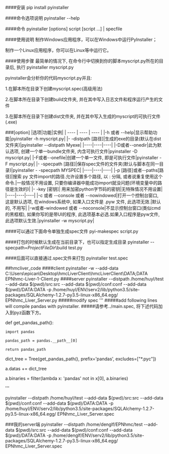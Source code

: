 ####安装
pip install pyinstaller

####命令选项说明
pyinstaller --help

####命令
pyinstaller [options] script [script …] | specfile

####使用说明
制作Windows应用程序，可以在Windows中运行PyInstaller；

制作一个Linux应用程序，你可以在Linux等中运行它。

####使用步骤
最简单的情况下, 在命令行中切换到你的脚本myscript.py所在的目录后, 执行
pyinstaller myscript.py

pyinstaller会分析你的代码myscript.py并且:

1.在脚本所在目录下创建myscript.spec(高级用法)

2.在脚本所在目录下创建build文件夹, 并在其中写入日志文件和程序运行产生的文件

3.在脚本所在目录下创建dist文件夹, 并在其中写入生成的myscript的可执行文件(.exe)

###[option]
|选项|功能|实例|
|  ----  |  ----  | ----  |
|-h 或者 --help|显示帮助功能|pyinstaller -h myscript.py|
|- -distpath [路径]|生成的exe的目录(默认在dist文件夹)|pyinstaller --distpath Myexe|
|----|----|----|
|-D或者--onedir|此为默认选项, 创建一个单一bundle文件夹, 内含可执行文件|pyinstaller -D myscript.py|
|-F或者--onefile|创建一个单一文件, 即是可执行文件|pyinstaller -F myscript.py|
|- -specpath [路径]|保存spec文件的文件夹(默认与脚本在同一目录)|pyinstaller - -specpath MYSPEC|
|----|----|----|
|-p [路径]或者--paths[路径]|搜索 py 文件import的路径.允许设置多个路径, 以 : 分隔, 或者说重复使用这个命令.|一般情况不用设置, 只要你编译器中能成功import就没问题(环境变量中的路径是生效的)|
|- -key [密钥]|	用来加密python字节码的密钥|无特殊情况不用设置|
|----|----|----|
|-c 或者 --console 或者 --nowindowed|打开一个控制台窗口, 这是默认选项, 在windows系统中, 如果入口文件是 .pyw 文件, 此选项无效.|默认的, 不用写|
|-w或者–windowed 或者 --noconsole|不显示控制台窗口(类似cmd的黑框框), 如果你写的是带UI的程序, 此选项基本必选.如果入口程序是pyw文件, 此选项默认生效.|pyinstaller -w myscript.py|

####可以通过下面命令单独生成spec文件
pyi-makespec <options> script.py

####打包的时候默认生成在当前目录下，也可以指定生成目录
pyinstaller --specpath=$ProjectFileDir$\build <options> test.py

####后面可以直接通过.spec文件来打包
pyinstaller <options> test.spec



##hmcliver_code
####client
pyinstaller -w --add-data C:\Users\epican\Desktop\hmcLiverClient\hmcLiverClient\DATA;DATA EPNhmc-Liver-1-Client.py
####server
pyinstaller --distpath /home/huyl/test --add-data $(pwd)/src:src --add-data $(pwd)/conf:conf --add-data $(pwd)/DATA:DATA -p /home/huyl/ENV/serv2/lib/python3.5/site-packages/SQLAlchemy-1.2.7-py3.5-linux-x86_64.egg/  EPNhmc_Liver_Server.py
#####modify spec
'''
#####add following lines will compile pandas with pyinstaller.
#####请参考../main.spec, 将下述代码加入到pyz函数下方。

def get_pandas_path():

    import pandas
    
    pandas_path = pandas.__path__[0]
    
    return pandas_path

dict_tree = Tree(get_pandas_path(), prefix='pandas', excludes=["*.pyc"])

a.datas += dict_tree

a.binaries = filter(lambda x: 'pandas' not in x[0], a.binaries)

'''

pyinstaller --distpath /home/huyl/test --add-data $(pwd)/src:src --add-data $(pwd)/conf:conf --add-data $(pwd)/DATA:DATA -p /home/huyl/ENV/serv2/lib/python3.5/site-packages/SQLAlchemy-1.2.7-py3.5-linux-x86_64.egg/ EPNhmc_Liver_Server.spec

###我的server端
pyinstaller --distpath /home/denglf/EPNhmc/test --add-data $(pwd)/src:src --add-data $(pwd)/conf:conf --add-data $(pwd)/DATA:DATA -p /home/denglf/ENV/serv2/lib/python3.5/site-packages/SQLAlchemy-1.2.7-py3.5-linux-x86_64.egg/ EPNhmc_Liver_Server.spec 
